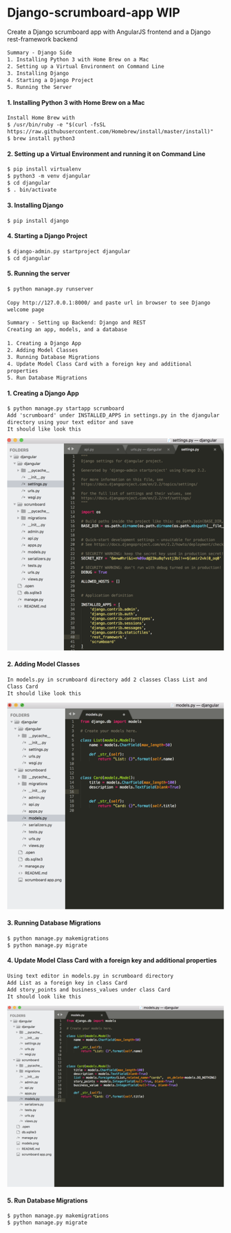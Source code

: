 # Django-scrumboard-app WIP

Create a Django scrumboard app with AngularJS frontend and a Django rest-framework backend


```
Summary - Django Side
1. Installing Python 3 with Home Brew on a Mac
2. Setting up a Virtual Environment on Command Line 
3. Installing Django
4. Starting a Django Project
5. Running the Server
```

#### 1. Installing Python 3 with Home Brew on a Mac

```
Install Home Brew with 
$ /usr/bin/ruby -e "$(curl -fsSL https://raw.githubusercontent.com/Homebrew/install/master/install)"
$ brew install python3
```

#### 2. Setting up a Virtual Environment and running it on Command Line  
```
$ pip install virtualenv
$ python3 -m venv djangular
$ cd djangular
$ . bin/activate
```


#### 3. Installing Django 
```
$ pip install django

```


#### 4. Starting a Django Project
```
$ django-admin.py startproject djangular
$ cd djangular

```

#### 5. Running the server
```
$ python manage.py runserver

Copy http://127.0.0.1:8000/ and paste url in browser to see Django welcome page

```


```
Summary - Setting up Backend: Django and REST 
Creating an app, models, and a database

1. Creating a Django App
2. Adding Model Classes 
3. Running Database Migrations
4. Update Model Class Card with a foreign key and additional properties 
5. Run Database Migrations

```

#### 1. Creating a Django App 
```
$ python manage.py startapp scrumboard
Add 'scrumboard' under INSTALLED_APPS in settings.py in the djangular directory using your text editor and save 
It should like look this 
```
![alt text](https://github.com/GraceDurham/Django-scrumboard-app/blob/master/scrumboard%20app.png)

#### 2. Adding Model Classes 
```
In models.py in scrumboard directory add 2 classes Class List and Class Card
It should like look this 
```

![alt text](https://github.com/GraceDurham/Django-scrumboard-app/blob/master/models.png)

#### 3. Running Database Migrations 
```
$ python manage.py makemigrations
$ python manage.py migrate
```
#### 4. Update Model Class Card with a foreign key and additional properties
```
Using text editor in models.py in scrumboard directory
Add List as a foreign key in class Card
Add story_points and business_values under class Card
It should look like this 
```
![alt text](https://github.com/GraceDurham/Django-scrumboard-app/blob/master/Add%20foreign%20key%2C%20story_points%2C%20and%20business_value%20.png)

#### 5. Run Database Migrations
```
$ python manage.py makemigrations
$ python manage.py migrate
```






